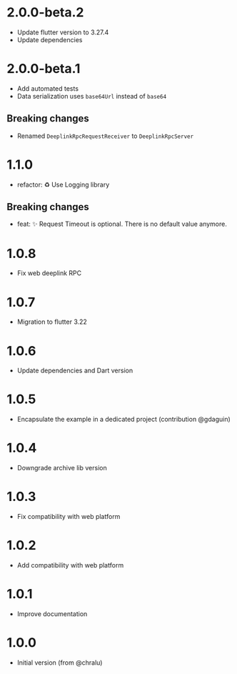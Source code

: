 # 2.0.0-beta.2
- Update flutter version to 3.27.4
- Update dependencies

# 2.0.0-beta.1

- Add automated tests
- Data serialization uses `base64Url` instead of `base64`

## Breaking changes
- Renamed `DeeplinkRpcRequestReceiver` to `DeeplinkRpcServer`

# 1.1.0

- refactor: :recycle: Use Logging library

## Breaking changes
- feat: :sparkles: Request Timeout is optional. There is no default value anymore.


# 1.0.8
- Fix web deeplink RPC

# 1.0.7
- Migration to flutter 3.22

# 1.0.6
- Update dependencies and Dart version

# 1.0.5
- Encapsulate the example in a dedicated project (contribution @gdaguin)

# 1.0.4
- Downgrade archive lib version

# 1.0.3
- Fix compatibility with web platform

# 1.0.2
- Add compatibility with web platform

# 1.0.1
- Improve documentation

# 1.0.0
- Initial version (from @chralu)
